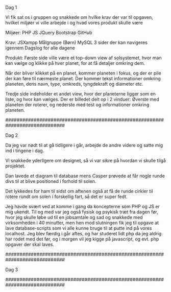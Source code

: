 Dag 1

Vi fik sat os i gruppen og snakkede om hvilke krav der var til opgaven, hvilket miljøer vi ville arbejde i og hvad vores produkt skulle være

Miljøer:
PHP
JS
JQuery
Bootstrap
GitHub

Krav:
JSXampp
Målgruppe (Børn)
MySQL
3 sider der kan navigeres igennem
Dagslog for alle dagene

Produkt:
Første side ville være et top-down view af solsystemet, hvor man kan vælge og klikke på hver planet,
for at få detaljer omkring dem.

Når der bliver klikket på en planet, kommer planeten i fokus, og der er pile der kan føre til nærmeste planet.
Der kommer tekst informationer omkring planeten, dens navn, type, omkreds, tyngdekraft og diameter etc.

Tredje side indeholder et andet view, hvor der planeterne ligger som en liste, og hvor kan vælges.
Der er billedet delt op i 2 vinduer: Øverste med planeten der roterer, og nederste med test og informationer omkring planeten.

#############################################################################

Dag 2

Da jeg var nødt til at gå tidligere i går, arbejde de andre videre og satte mig ind i tingene i dag.

Vi snakkede yderligere om designet, så vi var sikre på hvordan vi skulle tilgå projektet. 



Dan lavede et diagram til database mens Casper prøvede at får nogle runde divs til at blive positioned i forhold til solen. 

Det lykkedes for ham til sidst om aftenen også at få de runde cirkler til rotere rundt om solen i forskellig fart, så det er super fedt.

Jeg havde svært ved at komme i gang da koncepterne som PHP og JS er mig ukendt. Til og med var jeg også fysisk og psykisk træt fra dagen før, hvor jeg skulle løbe ud til en jobsamtale og sad og snakkede med virksomheden i 40 minutter, men hen mod slutningen fik jeg til opgave at lave database-scripts som vi alle kunne bruge til at putte ind på vores localhost.
Jeg blev færdig i går aftes, og har studeret lidt php da jeg aldrig har rodet med det før, og i morgen vil jeg kigge på javascript, og evt. php opgaver der skal laves.

#############################################################################

Dag 3

#############################################################################